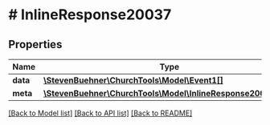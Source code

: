 # # InlineResponse20037

## Properties

Name | Type | Description | Notes
------------ | ------------- | ------------- | -------------
**data** | [**\StevenBuehner\ChurchTools\Model\Event1[]**](Event1.md) |  | [optional]
**meta** | [**\StevenBuehner\ChurchTools\Model\InlineResponse20037Meta**](InlineResponse20037Meta.md) |  | [optional]

[[Back to Model list]](../../README.md#models) [[Back to API list]](../../README.md#endpoints) [[Back to README]](../../README.md)
